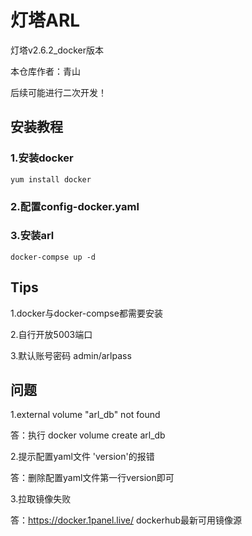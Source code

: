# 灯塔ARL
灯塔v2.6.2_docker版本

本仓库作者：青山

后续可能进行二次开发！

## 安装教程

### 1.安装docker

```shell
yum install docker
```

### 2.配置config-docker.yaml


### 3.安装arl

```shell
docker-compse up -d
```

## Tips

1.docker与docker-compse都需要安装

2.自行开放5003端口

3.默认账号密码 admin/arlpass

## 问题
1.external volume "arl_db" not found

答：执行 docker volume create arl_db

2.提示配置yaml文件 'version'的报错

答：删除配置yaml文件第一行version即可

3.拉取镜像失败

答：https://docker.1panel.live/ dockerhub最新可用镜像源
